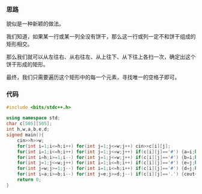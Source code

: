 ### 思路

貌似是一种新颖的做法。

我们知道，如果某一行或某一列全没有饼干，那么这一行或列一定不和饼干组成的矩形相交。

那么我们就可以从左往右、从右往左、从上往下、从下往上各扫一次，确定出这个饼干形成的矩形。

最终，我们只需要遍历这个矩形中的每一个元素，寻找唯一的空格子即可。

### 代码

```c++
#include <bits/stdc++.h>

using namespace std;
char c[505][505];
int h,w,a,b,e,d;
signed main(){
	cin>>h>>w;
	for(int i=1;i<=h;i++) for(int j=1;j<=w;j++) cin>>c[i][j];
	for(int i=1;i<=h;i++) for(int j=1;j<=w;j++) if(c[i][j]=='#') {a=i;break;}
	for(int i=h;i>=1;i--) for(int j=1;j<=w;j++) if(c[i][j]=='#') {b=i;break;}
	for(int j=1;j<=w;j++) for(int i=1;i<=h;i++) if(c[i][j]=='#') {e=j;break;}
	for(int j=w;j>=1;j--) for(int i=1;i<=h;i++) if(c[i][j]=='#') {d=j;break;}
	for(int i=a;i>=b;i--) for(int j=e;j>=d;j--) if(c[i][j]=='.') {cout<<i<<' '<<j;break;}
	return 0;
}
```